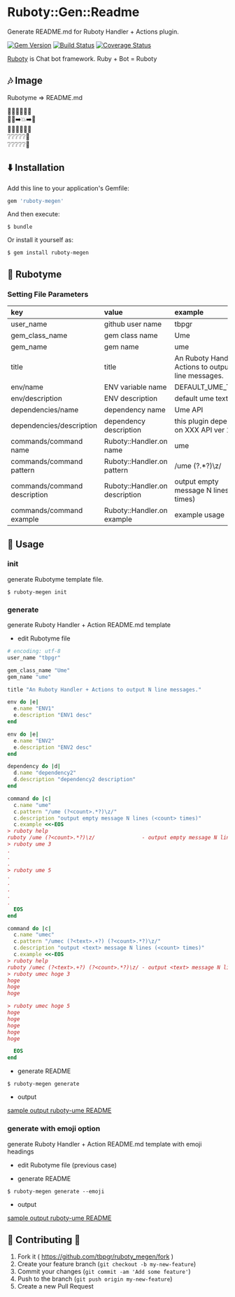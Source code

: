# Ruboty::Gen::Readme

Generate README.md for Ruboty Handler + Actions plugin.

[![Gem Version](https://badge.fury.io/rb/ruboty-megen.svg)](http://badge.fury.io/rb/ruboty-megen)
[![Build Status](https://travis-ci.org/tbpgr/ruboty-megen.png?branch=master)](https://travis-ci.org/tbpgr/ruboty-megen)
[![Coverage Status](https://coveralls.io/repos/tbpgr/ruboty-megen/badge.png)](https://coveralls.io/r/tbpgr/ruboty-megen)

[Ruboty](https://github.com/r7kamura/ruboty) is Chat bot framework. Ruby + Bot = Ruboty

## :notes: Image
Rubotyme => README.md

:tshirt::jeans::grey_question::grey_question::grey_question::tophat:  
:tophat::mans_shoe::arrow_right::collision::arrow_right::man:  
:man::grey_question::grey_question::grey_question::grey_question::tshirt:  
:grey_question::grey_question::grey_question::grey_question::grey_question::jeans:  
:grey_question::grey_question::grey_question::grey_question::grey_question::mans_shoe:  

## :arrow_down: Installation

Add this line to your application's Gemfile:

```ruby
gem 'ruboty-megen'
```

And then execute:

    $ bundle

Or install it yourself as:

    $ gem install ruboty-megen

## :blue_book: Rubotyme
### Setting File Parameters

|key|value|example|
|:--|:--|:--|
|user_name|github user name|tbpgr|
|gem_class_name|gem class name|Ume|
|gem_name|gem name|ume|
|title|title|An Ruboty Handler + Actions to output N line messages.|
|env/name|ENV variable name|DEFAULT_UME_TEXT|
|env/description|ENV description|default ume text|
|dependencies/name|dependency name|Ume API|
|dependencies/description|dependency description|this plugin depend on XXX API ver 1.2.3|
|commands/command name|Ruboty::Handler.on name|ume|
|commands/command pattern|Ruboty::Handler.on pattern|/ume (?<count>.*?)\z/  |
|commands/command description|Ruboty::Handler.on description|output empty message N lines (<count> times)|
|commands/command example|Ruboty::Handler.on example|example usage|

## :scroll: Usage
### init
generate Rubotyme template file.

~~~
$ ruboty-megen init
~~~

### generate
generate Ruboty Handler + Action README.md template

* edit Rubotyme file

~~~ruby
# encoding: utf-8
user_name "tbpgr"

gem_class_name "Ume"
gem_name "ume"

title "An Ruboty Handler + Actions to output N line messages."

env do |e|
  e.name "ENV1"
  e.description "ENV1 desc"
end

env do |e|
  e.name "ENV2"
  e.description "ENV2 desc"
end

dependency do |d|
  d.name "dependency2"
  d.description "dependency2 description"
end

command do |c|
  c.name "ume"
  c.pattern "/ume (?<count>.*?)\z/"
  c.description "output empty message N lines (<count> times)"
  c.example <<-EOS
> ruboty help
ruboty /ume (?<count>.*?)\z/               - output empty message N lines (<count> times)
> ruboty ume 3
.
.
.
> ruboty ume 5
.
.
.
.
.
  EOS
end

command do |c|
  c.name "umec"
  c.pattern "/umec (?<text>.+?) (?<count>.*?)\z/"
  c.description "output <text> message N lines (<count> times)"
  c.example <<-EOS
> ruboty help
ruboty /umec (?<text>.+?) (?<count>.*?)\z/ - output <text> message N lines (<count> times)
> ruboty umec hoge 3
hoge
hoge
hoge

> ruboty umec hoge 5
hoge
hoge
hoge
hoge
hoge

  EOS
end
~~~

* generate README

~~~
$ ruboty-megen generate
~~~

* output

[sample output ruboty-ume README](./sample/README.md)

### generate with emoji option
generate Ruboty Handler + Action README.md template with emoji headings

* edit Rubotyme file (previous case)

* generate README

~~~
$ ruboty-megen generate --emoji
~~~

* output

[sample output ruboty-ume README](./sample/README_emoji.md)

## :two_men_holding_hands: Contributing :two_women_holding_hands:

1. Fork it ( https://github.com/tbpgr/ruboty_megen/fork )
2. Create your feature branch (`git checkout -b my-new-feature`)
3. Commit your changes (`git commit -am 'Add some feature'`)
4. Push to the branch (`git push origin my-new-feature`)
5. Create a new Pull Request
